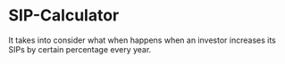 # SIP-Calculator
It takes into consider what when happens when an investor increases its SIPs by certain percentage every year.
